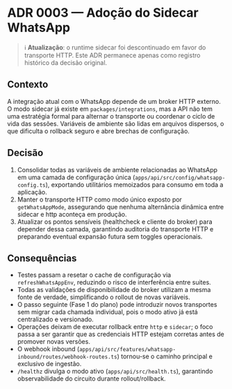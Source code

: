 # ADR 0003 — Adoção do Sidecar WhatsApp

> ℹ️ **Atualização**: o runtime sidecar foi descontinuado em favor do transporte HTTP. Este ADR permanece apenas como registro histórico da decisão original.

## Contexto

A integração atual com o WhatsApp depende de um broker HTTP externo. O modo sidecar já
existe em `packages/integrations`, mas a API não tem uma estratégia formal para alternar o
transporte ou coordenar o ciclo de vida das sessões. Variáveis de ambiente são lidas em
arquivos dispersos, o que dificulta o rollback seguro e abre brechas de configuração.

## Decisão

1. Consolidar todas as variáveis de ambiente relacionadas ao WhatsApp em uma camada de
   configuração única (`apps/api/src/config/whatsapp-config.ts`), exportando utilitários
   memoizados para consumo em toda a aplicação.
2. Manter o transporte HTTP como modo único exposto por `getWhatsAppMode`, assegurando
   que nenhuma alternância dinâmica entre sidecar e http aconteça em produção.
3. Atualizar os pontos sensíveis (healthcheck e cliente do broker) para depender dessa camada,
   garantindo auditoria do transporte HTTP e preparando eventual expansão futura sem toggles operacionais.

## Consequências

- Testes passam a resetar o cache de configuração via `refreshWhatsAppEnv`, reduzindo o
  risco de interferência entre suites.
- Todas as validações de disponibilidade do broker utilizam a mesma fonte de verdade,
  simplificando o rollout de novas variáveis.
- O passo seguinte (Fase 1 do plano) pode introduzir novos transportes sem migrar
  cada chamada individual, pois o modo ativo já está centralizado e versionado.
- Operações deixam de executar rollback entre `http` e `sidecar`; o foco passa a ser
  garantir que as credenciais HTTP estejam corretas antes de promover novas versões.
- O webhook inbound (`apps/api/src/features/whatsapp-inbound/routes/webhook-routes.ts`) tornou-se o caminho principal e exclusivo de ingestão.
- `/healthz` divulga o modo ativo (`apps/api/src/health.ts`), garantindo observabilidade do circuito durante rollout/rollback.
